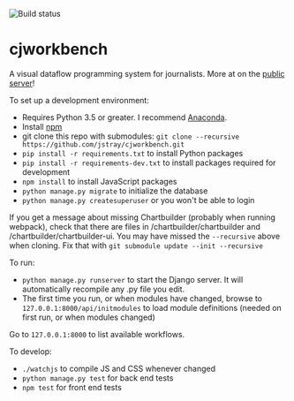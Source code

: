 ![Build status](https://travis-ci.org/anothercookiecrumbles/cjworkbench.svg?branch=master)
   
   
# cjworkbench
A visual dataflow programming system for journalists. More at on the [public server](blog.cjworkbench.org)!


To set up a development environment:

- Requires Python 3.5 or greater. I recommend [Anaconda](https://www.continuum.io/downloads).
- Install [npm](https://www.npmjs.com/)
- git clone this repo with submodules: `git clone --recursive https://github.com/jstray/cjworkbench.git`
- `pip install -r requirements.txt` to install Python packages
- `pip install -r requirements-dev.txt` to install packages required for development
- `npm install` to install JavaScript packages
- `python manage.py migrate` to initialize the database
- `python manage.py createsuperuser` or you won't be able to login

If you get a message about missing Chartbuilder (probably when running webpack), check that there are files in /chartbuilder/chartbuilder and /chartbuilder/chartbuilder-ui. You may have missed the `--recursive` above when cloning. Fix that with `git submodule update --init --recursive`

To run:
- `python manage.py runserver` to start the Django server. It will automatically recompile any .py file you edit.
- The first time you run, or when modules have changed, browse to `127.0.0.1:8000/api/initmodules` to load module definitions (needed on first run, or when modules changed)

Go to `127.0.0.1:8000` to list available workflows.

To develop:
- `./watchjs` to compile JS and CSS whenever changed
- `python manage.py test` for back end tests
- `npm test` for front end tests
